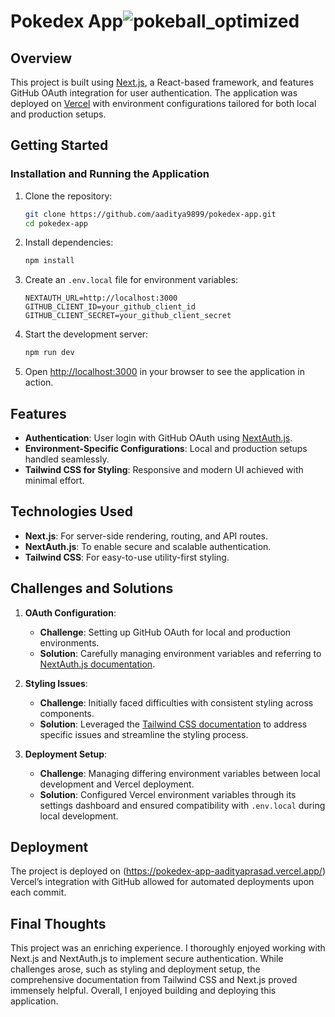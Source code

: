 # Pokedex App![pokeball_optimized](https://github.com/user-attachments/assets/b3fc2037-6110-4fd3-8073-ab7183d166ba)


## Overview
This project is built using [Next.js](https://nextjs.org), a React-based framework, and features GitHub OAuth integration for user authentication. The application was deployed on [Vercel](https://vercel.com) with environment configurations tailored for both local and production setups.

## Getting Started

### Installation and Running the Application
1. Clone the repository:
   ```bash
   git clone https://github.com/aaditya9899/pokedex-app.git
   cd pokedex-app
   ```

2. Install dependencies:
   ```bash
   npm install
   
   ```

3. Create an `.env.local` file for environment variables:
   ```env
   NEXTAUTH_URL=http://localhost:3000
   GITHUB_CLIENT_ID=your_github_client_id
   GITHUB_CLIENT_SECRET=your_github_client_secret
   ```

4. Start the development server:
   ```bash
   npm run dev
   ```

5. Open [http://localhost:3000](http://localhost:3000) in your browser to see the application in action.

## Features
- **Authentication**: User login with GitHub OAuth using [NextAuth.js](https://next-auth.js.org/).
- **Environment-Specific Configurations**: Local and production setups handled seamlessly.
- **Tailwind CSS for Styling**: Responsive and modern UI achieved with minimal effort.

## Technologies Used
- **Next.js**: For server-side rendering, routing, and API routes.
- **NextAuth.js**: To enable secure and scalable authentication.
- **Tailwind CSS**: For easy-to-use utility-first styling.

## Challenges and Solutions
1. **OAuth Configuration**:
   - **Challenge**: Setting up GitHub OAuth for local and production environments.
   - **Solution**: Carefully managing environment variables and referring to [NextAuth.js documentation](https://next-auth.js.org/).

2. **Styling Issues**:
   - **Challenge**: Initially faced difficulties with consistent styling across components.
   - **Solution**: Leveraged the [Tailwind CSS documentation](https://tailwindcss.com/docs) to address specific issues and streamline the styling process.

3. **Deployment Setup**:
   - **Challenge**: Managing differing environment variables between local development and Vercel deployment.
   - **Solution**: Configured Vercel environment variables through its settings dashboard and ensured compatibility with `.env.local` during local development.

## Deployment
The project is deployed on (https://pokedex-app-aadityaprasad.vercel.app/) Vercel’s integration with GitHub allowed for automated deployments upon each commit.


## Final Thoughts
This project was an enriching experience. I thoroughly enjoyed working with Next.js and NextAuth.js to implement secure authentication. While challenges arose, such as styling and deployment setup, the comprehensive documentation from Tailwind CSS and Next.js proved immensely helpful. Overall, I enjoyed building and deploying this application.

